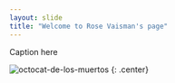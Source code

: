 ```yaml
---
layout: slide
title: "Welcome to Rose Vaisman's page"
---
```


Caption here

![octocat-de-los-muertos](https://octodex.github.com/images/octocat-de-los-muertos.jpg)
{: .center}
